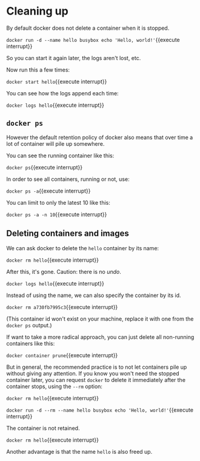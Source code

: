 # Cleaning up

By default docker does not delete a container when it is stopped.

`docker run -d --name hello busybox echo 'Hello, world!'`{{execute interrupt}}

So you can start it again later, the logs aren't lost, etc.

Now run this a few times:

`docker start hello`{{execute interrupt}}

You can see how the logs append each time:

`docker logs hello`{{execute interrupt}}

## `docker ps`

However the default retention policy of docker also means that over time a lot of container will pile up somewhere.

You can see the running container like this:

`docker ps`{{execute interrupt}}

In order to see all containers, running or not, use:

`docker ps -a`{{execute interrupt}}

You can limit to only the latest 10 like this:

`docker ps -a -n 10`{{execute interrupt}}

## Deleting containers and images

We can ask docker to delete the `hello` container by its name:

`docker rm hello`{{execute interrupt}}

After this, it's gone. Caution: there is no _undo_.

`docker logs hello`{{execute interrupt}}

Instead of using the name, we can also specify the container by its id.

`docker rm a730fb7995c3`{{execute interrupt}}

(This container id won't exist on your machine, replace it with one from the `docker ps` output.)

If want to take a more radical approach, you can just delete all non-running containers like this:

`docker container prune`{{execute interrupt}}

But in general, the recommended practice is to not let containers pile up without giving any attention.
If you know you won't need the stopped container later, you can request `docker` to delete it immediately after the container stops, using the `--rm` option:

`docker rm hello`{{execute interrupt}}

`docker run -d --rm --name hello busybox echo 'Hello, world!'`{{execute interrupt}}

The container is not retained.

`docker rm hello`{{execute interrupt}}

Another advantage is that the name `hello` is also freed up.